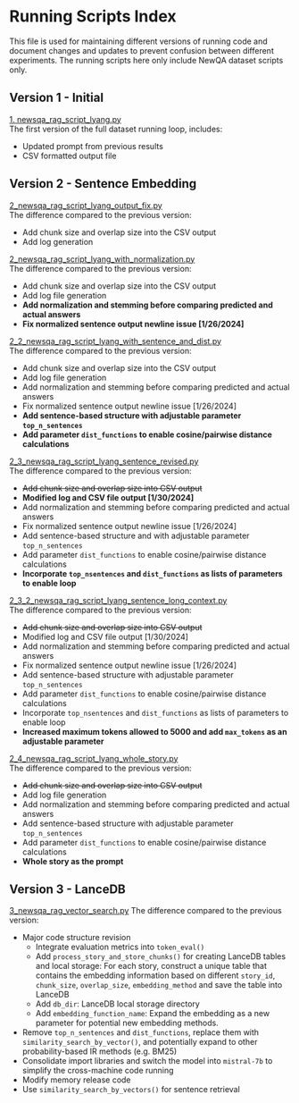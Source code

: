 # Running Scripts Index
This file is used for maintaining different versions of running code and document changes and updates to prevent confusion between different experiments. The running scripts here only include NewQA dataset scripts only.

## Version 1 - Initial

[1. newsqa_rag_script_lyang.py](https://github.com/keweimao/DeepDelight/blob/main/Thread2/Running_Scripts/1.%20newsqa_rag_script_lyang.py)  \
The first version of the full dataset running loop, includes:
- Updated prompt from previous results
- CSV formatted output file

## Version 2 - Sentence Embedding

[2_newsqa_rag_script_lyang_output_fix.py](https://github.com/keweimao/DeepDelight/blob/main/Thread2/Running_Scripts/2_newsqa_rag_script_lyang_output_fix.py)  \
The difference compared to the previous version:
- Add chunk size and overlap size into the CSV output
- Add log generation

[2_newsqa_rag_script_lyang_with_normalization.py](https://github.com/keweimao/DeepDelight/blob/main/Thread2/Running_Scripts/2_newsqa_rag_script_lyang_with_normalization.py)  \
The difference compared to the previous version:
- Add chunk size and overlap size into the CSV output
- Add log file generation
- **Add normalization and stemming before comparing predicted and actual answers**
- **Fix normalized sentence output newline issue [1/26/2024]**

[2_2_newsqa_rag_script_lyang_with_sentence_and_dist.py](https://github.com/lixiao-yang/DeepDelight/blob/main/Thread2/Running_Scripts/2_2_newsqa_rag_script_lyang_with_sentence_and_dist.py) \
The difference compared to the previous version:
- Add chunk size and overlap size into the CSV output
- Add log file generation
- Add normalization and stemming before comparing predicted and actual answers
- Fix normalized sentence output newline issue [1/26/2024]
- **Add sentence-based structure with adjustable parameter `top_n_sentences`**
- **Add parameter `dist_functions` to enable cosine/pairwise distance calculations**

[2_3_newsqa_rag_script_lyang_sentence_revised.py](https://github.com/keweimao/DeepDelight/blob/main/Thread2/Running_Scripts/2_3_newsqa_rag_script_lyang_sentence_revised.py) \
The difference compared to the previous version:
- ~~Add chunk size and overlap size into CSV output~~
- **Modified log and CSV file output [1/30/2024]**
- Add normalization and stemming before comparing predicted and actual answers
- Fix normalized sentence output newline issue [1/26/2024]
- Add sentence-based structure and with adjustable parameter `top_n_sentences`
- Add parameter `dist_functions` to enable cosine/pairwise distance calculations
- **Incorporate `top_nsentences` and `dist_functions` as lists of parameters to enable loop**

[2_3_2_newsqa_rag_script_lyang_sentence_long_context.py](https://github.com/lixiao-yang/DeepDelight/blob/main/Thread2/Running_Scripts/2_3_2_newsqa_rag_script_lyang_sentence_long_context.py) \
The difference compared to the previous version:
- ~~Add chunk size and overlap size into CSV output~~
- Modified log and CSV file output [1/30/2024]
- Add normalization and stemming before comparing predicted and actual answers
- Fix normalized sentence output newline issue [1/26/2024]
- Add sentence-based structure with adjustable parameter `top_n_sentences`
- Add parameter `dist_functions` to enable cosine/pairwise distance calculations
- Incorporate `top_nsentences` and `dist_functions` as lists of parameters to enable loop
- **Increased maximum tokens allowed to 5000 and add `max_tokens` as an adjustable parameter**

[2_4_newsqa_rag_script_lyang_whole_story.py](https://github.com/keweimao/DeepDelight/blob/main/Thread2/Running_Scripts/2_4_newsqa_rag_script_lyang_whole_story.py) \
The difference compared to the previous version:
- ~~Add chunk size and overlap size into CSV output~~
- Add log file generation
- Add normalization and stemming before comparing predicted and actual answers
- Add sentence-based structure with adjustable parameter `top_n_sentences`
- Add parameter `dist_functions` to enable cosine/pairwise distance calculations
- **Whole story as the prompt**

## Version 3 - LanceDB
 
[3_newsqa_rag_vector_search.py](https://github.com/lixiao-yang/DeepDelight/blame/main/Thread2/Running_Scripts/3_newsqa_rag_lancedb.py)
The difference compared to the previous version:
- Major code structure revision
  - Integrate evaluation metrics into ```token_eval()```
  - Add ```process_story_and_store_chunks()``` for creating LanceDB tables and local storage: For each story, construct a unique table that contains the embedding information based on different `story_id`, `chunk_size`, `overlap_size`, `embedding_method` and save the table into LanceDB
  - Add `db_dir`: LanceDB local storage directory
  - Add `embedding_function_name`: Expand the embedding as a new parameter for potential new embedding methods.
 - Remove `top_n_sentences` and `dist_functions`, replace them with `similarity_search_by_vector()`, and potentially expand to other probability-based IR methods (e.g. BM25)
- Consolidate import libraries and switch the model into `mistral-7b` to simplify the cross-machine code running
- Modify memory release code
- Use `similarity_search_by_vectors()` for sentence retrieval
